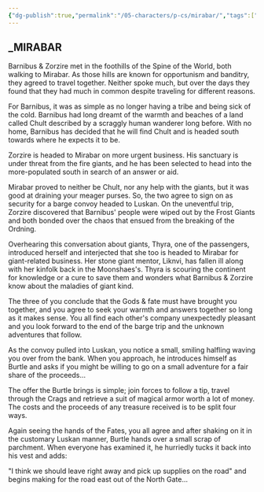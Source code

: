 ```yaml
---
{"dg-publish":true,"permalink":"/05-characters/p-cs/mirabar/","tags":["Interlopers"]}
---
```



## _MIRABAR

Barnibus & Zorzire met in the foothills of the Spine of the World, both walking to Mirabar.  As those hills are known for opportunism and banditry, they agreed to travel together.  Neither spoke much, but over the days they found that they had much in common despite traveling for different reasons.  

For Barnibus, it was as simple as no longer having a tribe and being sick of the cold.  Barnibus had long dreamt of the warmth and beaches of a land called Chult described by a scraggly human wanderer long before.  With no home, Barnibus has decided that he will find Chult and is headed south towards where he expects it to be.

Zorzire is headed to Mirabar on more urgent business.  His sanctuary is under threat from the fire giants, and he has been selected to head into the more-populated south in search of an answer or aid.

Mirabar proved to neither be Chult, nor any help with the giants, but it was good at draining your meager purses.  So, the two agree to sign on as security for a barge convoy headed to Luskan.  On the uneventful trip, Zorzire discovered that Barnibus' people were wiped out by the Frost Giants and both bonded over the chaos that ensued from the breaking of the Ordning.

Overhearing this conversation about giants, Thyra, one of the passengers, introduced herself and interjected that she too is headed to Mirabar for giant-related business.  Her stone giant mentor, Liknvi, has fallen ill along with her kinfolk back in the Moonshaes's.  Thyra is scouring the continent for knowledge or a cure to save them and wonders what Barnibus & Zorzire know about the maladies of giant kind.

The three of you conclude that the Gods & fate must have brought you together, and you agree to seek your warmth and answers together so long as it makes sense.  You all find each other's company unexpectedly pleasant and you look forward to the end of the barge trip and the unknown adventures that follow.

As the convoy pulled into Luskan, you notice a small, smiling halfling waving you over from the bank.  When you approach, he introduces himself as Burtle and asks if you might be willing to go on a small adventure for a fair share of the proceeds...

The offer the Burtle brings is simple; join forces to follow a tip, travel through the Crags and retrieve a suit of magical armor worth a lot of money.  The costs and the proceeds of any treasure received is to be split four ways.

Again seeing the hands of the Fates, you all agree and after shaking on it in the customary Luskan manner, Burtle hands over a small scrap of parchment.  When everyone has examined it, he hurriedly tucks it back into his vest and adds:

"I think we should leave right away and pick up supplies on the road" and begins making for the road east out of the North Gate...